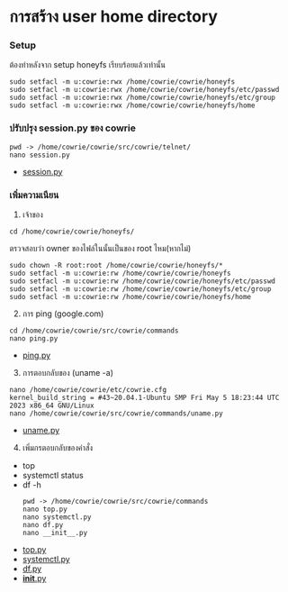 # การสร้าง user home directory
### Setup 
ต้องทำหลังจาก setup honeyfs เรียบร้อยแล้วเท่านั้น
```
sudo setfacl -m u:cowrie:rwx /home/cowrie/cowrie/honeyfs
sudo setfacl -m u:cowrie:rwx /home/cowrie/cowrie/honeyfs/etc/passwd
sudo setfacl -m u:cowrie:rwx /home/cowrie/cowrie/honeyfs/etc/group
sudo setfacl -m u:cowrie:rwx /home/cowrie/cowrie/honeyfs/home
```
### ปรับปรุง session.py ของ cowrie
```
pwd -> /home/cowrie/cowrie/src/cowrie/telnet/
nano session.py
```
* [session.py](Plugin/Cowrie/telnet/session.py)
### เพิ่มความเนียน
1. เจ้าของ
```
cd /home/cowrie/cowrie/honeyfs/
```
ตรวจสอบว่า owner ของไฟล์ในนั้นเป็นของ root ไหม(หากไม่)
```
sudo chown -R root:root /home/cowrie/cowrie/honeyfs/*
sudo setfacl -m u:cowrie:rw /home/cowrie/cowrie/honeyfs
sudo setfacl -m u:cowrie:rw /home/cowrie/cowrie/honeyfs/etc/passwd
sudo setfacl -m u:cowrie:rw /home/cowrie/cowrie/honeyfs/etc/group
sudo setfacl -m u:cowrie:rw /home/cowrie/cowrie/honeyfs/home
```
2. การ ping (google.com)
```
cd /home/cowrie/cowrie/src/cowrie/commands
nano ping.py
```
* [ping.py](/Plugin/Cowrie/command/ping.py)
3. การตอบกลับของ (uname -a)
  ```
  nano /home/cowrie/cowrie/etc/cowrie.cfg
  kernel_build_string = #43~20.04.1-Ubuntu SMP Fri May 5 18:23:44 UTC 2023 x86_64 GNU/Linux
  nano /home/cowrie/cowrie/src/cowrie/commands/uname.py
  ```
  * [uname.py](/Plugin/Cowrie/command/uname.py)
4. เพิ่มกรตอบกลับของคำสั่ง
- top
- systemctl status
- df -h
  ```
  pwd -> /home/cowrie/cowrie/src/cowrie/commands
  nano top.py
  nano systemctl.py
  nano df.py
  nano __init__.py
  ```
* [top.py](/Plugin/Cowrie/command/top.py)
* [systemctl.py](/Plugin/Cowrie/command/systemctl.py)
* [df.py](/Plugin/Cowrie/command/df.py)
* [__init__.py](/Plugin/Cowrie/command/__init__.py)
